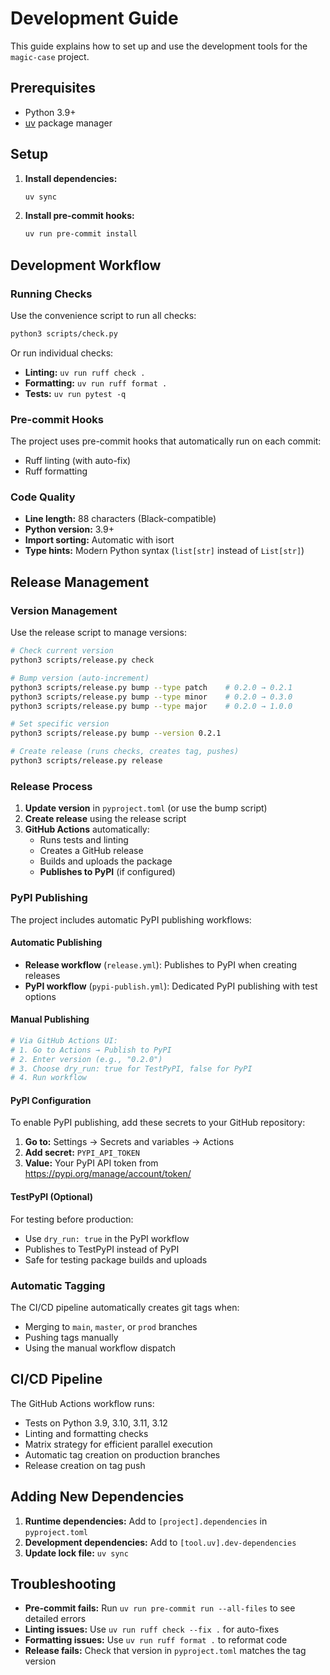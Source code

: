 # Development Guide

This guide explains how to set up and use the development tools for the `magic-case` project.

## Prerequisites

- Python 3.9+
- [uv](https://github.com/astral-sh/uv) package manager

## Setup

1. **Install dependencies:**
   ```bash
   uv sync
   ```

2. **Install pre-commit hooks:**
   ```bash
   uv run pre-commit install
   ```

## Development Workflow

### Running Checks

Use the convenience script to run all checks:
```bash
python3 scripts/check.py
```

Or run individual checks:

- **Linting:** `uv run ruff check .`
- **Formatting:** `uv run ruff format .`
- **Tests:** `uv run pytest -q`

### Pre-commit Hooks

The project uses pre-commit hooks that automatically run on each commit:
- Ruff linting (with auto-fix)
- Ruff formatting

### Code Quality

- **Line length:** 88 characters (Black-compatible)
- **Python version:** 3.9+
- **Import sorting:** Automatic with isort
- **Type hints:** Modern Python syntax (`list[str]` instead of `List[str]`)

## Release Management

### Version Management

Use the release script to manage versions:

```bash
# Check current version
python3 scripts/release.py check

# Bump version (auto-increment)
python3 scripts/release.py bump --type patch    # 0.2.0 → 0.2.1
python3 scripts/release.py bump --type minor    # 0.2.0 → 0.3.0
python3 scripts/release.py bump --type major    # 0.2.0 → 1.0.0

# Set specific version
python3 scripts/release.py bump --version 0.2.1

# Create release (runs checks, creates tag, pushes)
python3 scripts/release.py release
```

### Release Process

1. **Update version** in `pyproject.toml` (or use the bump script)
2. **Create release** using the release script
3. **GitHub Actions** automatically:
   - Runs tests and linting
   - Creates a GitHub release
   - Builds and uploads the package
   - **Publishes to PyPI** (if configured)

### PyPI Publishing

The project includes automatic PyPI publishing workflows:

#### **Automatic Publishing**
- **Release workflow** (`release.yml`): Publishes to PyPI when creating releases
- **PyPI workflow** (`pypi-publish.yml`): Dedicated PyPI publishing with test options

#### **Manual Publishing**
```bash
# Via GitHub Actions UI:
# 1. Go to Actions → Publish to PyPI
# 2. Enter version (e.g., "0.2.0")
# 3. Choose dry_run: true for TestPyPI, false for PyPI
# 4. Run workflow
```

#### **PyPI Configuration**
To enable PyPI publishing, add these secrets to your GitHub repository:

1. **Go to:** Settings → Secrets and variables → Actions
2. **Add secret:** `PYPI_API_TOKEN`
3. **Value:** Your PyPI API token from https://pypi.org/manage/account/token/

#### **TestPyPI (Optional)**
For testing before production:
- Use `dry_run: true` in the PyPI workflow
- Publishes to TestPyPI instead of PyPI
- Safe for testing package builds and uploads

### Automatic Tagging

The CI/CD pipeline automatically creates git tags when:
- Merging to `main`, `master`, or `prod` branches
- Pushing tags manually
- Using the manual workflow dispatch

## CI/CD Pipeline

The GitHub Actions workflow runs:
- Tests on Python 3.9, 3.10, 3.11, 3.12
- Linting and formatting checks
- Matrix strategy for efficient parallel execution
- Automatic tag creation on production branches
- Release creation on tag push

## Adding New Dependencies

1. **Runtime dependencies:** Add to `[project].dependencies` in `pyproject.toml`
2. **Development dependencies:** Add to `[tool.uv].dev-dependencies`
3. **Update lock file:** `uv sync`

## Troubleshooting

- **Pre-commit fails:** Run `uv run pre-commit run --all-files` to see detailed errors
- **Linting issues:** Use `uv run ruff check --fix .` for auto-fixes
- **Formatting issues:** Use `uv run ruff format .` to reformat code
- **Release fails:** Check that version in `pyproject.toml` matches the tag version

